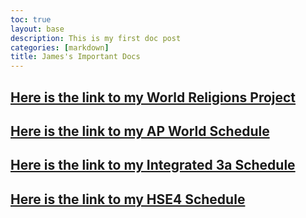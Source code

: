 ```yaml
---
toc: true
layout: base
description: This is my first doc post
categories: [markdown]
title: James's Important Docs
---
```


[Here is the link to my World Religions Project](https://docs.google.com/document/d/1JE6W8qQAauBWcDGJjLpTkCi0GYQK5xBb3eE8pb0Gggs/edit)
---

[Here is the link to my AP World Schedule](https://docs.google.com/document/d/1fXL7oppzt18p0isVZez79lDZ5vwqPqASgRmeVQd9tjE/edit)
---

[Here is the link to my Integrated 3a Schedule](https://docs.google.com/document/d/1aI_BJORFEkLuE7Q6xc5MRPZno6jRKCvWmNq9AG3nTAU/edit)
---

[Here is the link to my HSE4 Schedule](https://docs.google.com/document/d/125j4LCRtl2LSK50yIZsxZMzr62yVaQN4G4Cf29O4dqE/edit)
---